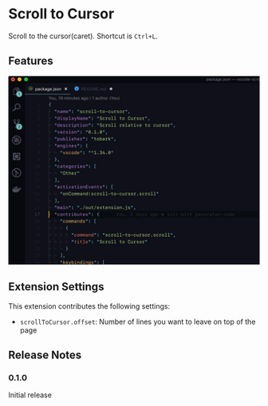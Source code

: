 # Scroll to Cursor

Scroll to the cursor(caret). Shortcut is `Ctrl+L`.

## Features

![feature](images/feature.gif)

## Extension Settings

This extension contributes the following settings:

* `scrollToCursor.offset`: Number of lines you want to leave on top of the page

## Release Notes

### 0.1.0

Initial release
